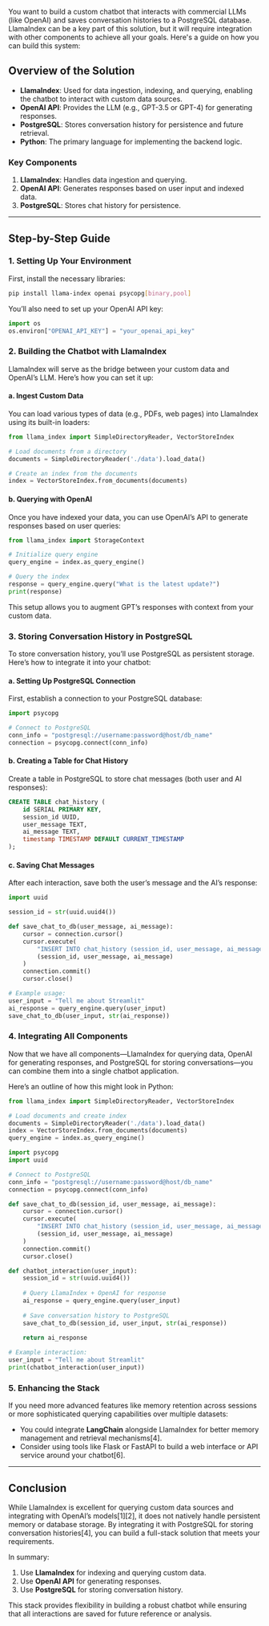 You want to build a custom chatbot that interacts with commercial LLMs (like OpenAI) and saves conversation histories to a PostgreSQL database. LlamaIndex can be a key part of this solution, but it will require integration with other components to achieve all your goals. Here's a guide on how you can build this system:

## Overview of the Solution

- **LlamaIndex**: Used for data ingestion, indexing, and querying, enabling the chatbot to interact with custom data sources.
- **OpenAI API**: Provides the LLM (e.g., GPT-3.5 or GPT-4) for generating responses.
- **PostgreSQL**: Stores conversation history for persistence and future retrieval.
- **Python**: The primary language for implementing the backend logic.

### Key Components

1. **LlamaIndex**: Handles data ingestion and querying.
2. **OpenAI API**: Generates responses based on user input and indexed data.
3. **PostgreSQL**: Stores chat history for persistence.

---

## Step-by-Step Guide

### 1. Setting Up Your Environment

First, install the necessary libraries:

```bash
pip install llama-index openai psycopg[binary,pool]
```

You’ll also need to set up your OpenAI API key:

```python
import os
os.environ["OPENAI_API_KEY"] = "your_openai_api_key"
```

### 2. Building the Chatbot with LlamaIndex

LlamaIndex will serve as the bridge between your custom data and OpenAI’s LLM. Here’s how you can set it up:

#### a. Ingest Custom Data

You can load various types of data (e.g., PDFs, web pages) into LlamaIndex using its built-in loaders:

```python
from llama_index import SimpleDirectoryReader, VectorStoreIndex

# Load documents from a directory
documents = SimpleDirectoryReader('./data').load_data()

# Create an index from the documents
index = VectorStoreIndex.from_documents(documents)
```

#### b. Querying with OpenAI

Once you have indexed your data, you can use OpenAI’s API to generate responses based on user queries:

```python
from llama_index import StorageContext

# Initialize query engine
query_engine = index.as_query_engine()

# Query the index
response = query_engine.query("What is the latest update?")
print(response)
```

This setup allows you to augment GPT’s responses with context from your custom data.

### 3. Storing Conversation History in PostgreSQL

To store conversation history, you’ll use PostgreSQL as persistent storage. Here’s how to integrate it into your chatbot:

#### a. Setting Up PostgreSQL Connection

First, establish a connection to your PostgreSQL database:

```python
import psycopg

# Connect to PostgreSQL
conn_info = "postgresql://username:password@host/db_name"
connection = psycopg.connect(conn_info)
```

#### b. Creating a Table for Chat History

Create a table in PostgreSQL to store chat messages (both user and AI responses):

```sql
CREATE TABLE chat_history (
    id SERIAL PRIMARY KEY,
    session_id UUID,
    user_message TEXT,
    ai_message TEXT,
    timestamp TIMESTAMP DEFAULT CURRENT_TIMESTAMP
);
```

#### c. Saving Chat Messages

After each interaction, save both the user’s message and the AI’s response:

```python
import uuid

session_id = str(uuid.uuid4())

def save_chat_to_db(user_message, ai_message):
    cursor = connection.cursor()
    cursor.execute(
        "INSERT INTO chat_history (session_id, user_message, ai_message) VALUES (%s, %s, %s)",
        (session_id, user_message, ai_message)
    )
    connection.commit()
    cursor.close()

# Example usage:
user_input = "Tell me about Streamlit"
ai_response = query_engine.query(user_input)
save_chat_to_db(user_input, str(ai_response))
```

### 4. Integrating All Components

Now that we have all components—LlamaIndex for querying data, OpenAI for generating responses, and PostgreSQL for storing conversations—you can combine them into a single chatbot application.

Here’s an outline of how this might look in Python:

```python
from llama_index import SimpleDirectoryReader, VectorStoreIndex

# Load documents and create index
documents = SimpleDirectoryReader('./data').load_data()
index = VectorStoreIndex.from_documents(documents)
query_engine = index.as_query_engine()

import psycopg
import uuid

# Connect to PostgreSQL
conn_info = "postgresql://username:password@host/db_name"
connection = psycopg.connect(conn_info)

def save_chat_to_db(session_id, user_message, ai_message):
    cursor = connection.cursor()
    cursor.execute(
        "INSERT INTO chat_history (session_id, user_message, ai_message) VALUES (%s, %s, %s)",
        (session_id, user_message, ai_message)
    )
    connection.commit()
    cursor.close()

def chatbot_interaction(user_input):
    session_id = str(uuid.uuid4())
    
    # Query LlamaIndex + OpenAI for response
    ai_response = query_engine.query(user_input)
    
    # Save conversation history to PostgreSQL
    save_chat_to_db(session_id, user_input, str(ai_response))
    
    return ai_response

# Example interaction:
user_input = "Tell me about Streamlit"
print(chatbot_interaction(user_input))
```

### 5. Enhancing the Stack

If you need more advanced features like memory retention across sessions or more sophisticated querying capabilities over multiple datasets:

- You could integrate **LangChain** alongside LlamaIndex for better memory management and retrieval mechanisms\[4].
- Consider using tools like Flask or FastAPI to build a web interface or API service around your chatbot\[6].

---

## Conclusion

While LlamaIndex is excellent for querying custom data sources and integrating with OpenAI’s models\[1]\[2], it does not natively handle persistent memory or database storage. By integrating it with PostgreSQL for storing conversation histories\[4], you can build a full-stack solution that meets your requirements.

In summary:

1. Use **LlamaIndex** for indexing and querying custom data.
2. Use **OpenAI API** for generating responses.
3. Use **PostgreSQL** for storing conversation history.

This stack provides flexibility in building a robust chatbot while ensuring that all interactions are saved for future reference or analysis.

&#x20;
